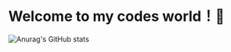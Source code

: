 # Welcome to my codes world！🍻


![Anurag's GitHub stats](https://github-readme-stats.vercel.app/api?username=FlyingCetacean&show_icons=true&theme=radical)
<!--

Here are some ideas to get you started:

- 🔭 I’m currently working on ...
- 🌱 I’m currently learning ...
- 👯 I’m looking to collaborate on ...
- 🤔 I’m looking for help with ...
- 💬 Ask me about ...
- 📫 How to reach me: ...
- 😄 Pronouns: ...
- ⚡ Fun fact: ...-->

